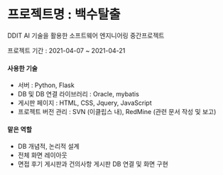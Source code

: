 # 프로젝트명 : 백수탈출

DDIT AI 기술을 활용한 소프트웨어 엔지니어링 중간프로젝트<br/>

프로젝트 기간 : 2021-04-07 ~ 2021-04-21

#### 사용한 기술

- 서버 : Python, Flask
- DB 및 DB 연결 라이브러리 : Oracle, mybatis
- 게시판 페이지 : HTML, CSS, Jquery, JavaScript
- 프로젝트 버전 관리 : SVN (이클립스 내), RedMine (관련 문서 작성 및 보고)

#### 맡은 역할

- DB 개념적, 논리적 설계
- 전체 화면 레이아웃 
- 면접 후기 게시판과 건의사항 게시판 DB 연결 및 화면 구현

